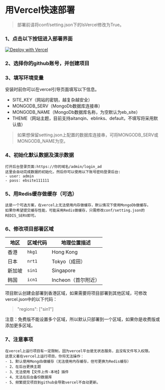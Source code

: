 # 用Vercel快速部署

>部署前请将conf/setting.json下的IsVercel修改为True。

### 1、点击以下按钮进入部署界面

[![Deploy with Vercel](https://vercel.com/button)](https://vercel.com/new/clone?repository-url=https%3A%2F%2Fgithub.com%2Fyibo7%2Febsite_cms.git&env=SITE_KEY,MONGODB_SERV,MONGODB_NAME,THEME&envDescription=SITE_KEY%20is%20the%20site%20secret%2C%20MONGODB_SERV%20is%20the%20MongoDB%20connection%20string%2C%20MONGODB_NAME%20is%20the%20database%20name%20%28optional%2C%20uses%20default%20if%20empty%29%2C%20THEME%20%28%E7%BD%91%E7%AB%99%E4%B8%BB%E9%A2%98%EF%BC%8C%E7%9B%AE%E5%89%8D%E6%94%AF%E6%8C%81aitanqin%E3%80%81eblinks%E3%80%81default%EF%BC%8C%E4%B8%8D%E5%A1%AB%E5%86%99%E5%B0%86%E9%87%87%E7%94%A8%E9%BB%98%E8%AE%A4%E5%80%BC%29&project-name=ebsite_cms&repository-name=ebsite_cms)


### 2、选择你的github账号，并创建项目
### 3、填写环境变量

安装时前你可以在vercel引导页面填写以下信息。

  - SITE_KEY（网站的密钥，越复杂越安全）   
  - MONGODB_SERV（MongoDb数据库连接串）
  - MONGODB_NAME（MongoDb数据库名称，为空默认为eb_site）
  - THEME（网站主题，目前支持aitanqin、eblinks、default，不填写将采用默认值）

> 如果想保留setting.json上配置的数据库连接串，可将MONGODB_SERV或MONGODB_NAME为空。

### 4、初始化默认数据及演示数据    
    打开后台登录页面:https://你的域名/admin/login_ad
    这里会自动完成数据的初始化，然后你可以使用以下账号密码登录后台:
    - user: admin
    - pass: ebsite111111

### 5、用Redis缓存做缓存（可选）

    这是一个可选方案，在vercel上无法使用内存做缓存，默认情况下使用MongoDb做缓存。
    如果你希望提交缓存性能，可能采用Redis做缓存，只需修改conf/setting.json的REDIS_SERV即可。

### 6、修改项目部署区域
| 地区  | 区域代码   | 地理位置描述        |
| --- | ------ | ------------- |
| 香港  | `hkg1` | Hong Kong     |
| 日本  | `nrt1` | Tokyo（成田）     |
| 新加坡 | `sin1` | Singapore     |
| 韩国  | `icn1` | Incheon（首尔附近） |

项目默认创建会部署到香港区域，如果需要将项目部署到其他区域，可修改vercel.json中的以下代码：
> "regions": ["sin1"]

注意：免费版不能设置多个区域，所以默认只部署到一个区域，如果你是收费版或添加更多区域。

### 7、注意事项
    在vercel上运行项目有一定限制，因为vercel平台是无状态服务，且没有文件写入权限。
    这意义着在vercel上运行项目，你将无法操作：
    - 1、默认使用Mongdb做缓存（无法使用内存缓存，但可更换为Redis缓存）
    - 2、在后台更换主题
    - 3、无法使用【文件上传-本地】插件
    - 4、无法在后台备份数据库
    - 5、频繁提交项目到github会导致vercel不自动更新。